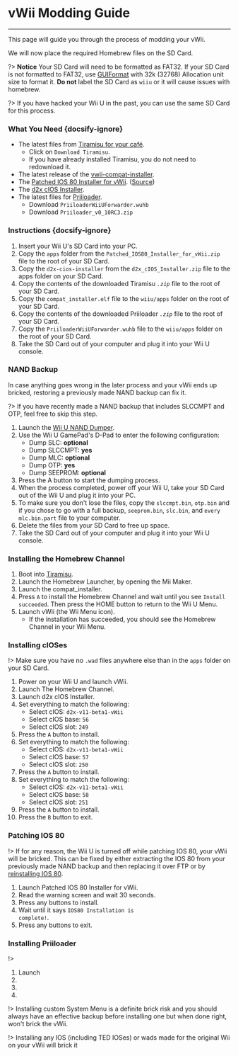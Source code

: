 # vWii Modding Guide
---
This page will guide you through the process of modding your vWii.

We will now place the required Homebrew files on the SD Card.

?> **Notice**
    Your SD Card will need to be formatted as FAT32. If your SD Card is not formatted to FAT32, use [GUIFormat](http://ridgecrop.co.uk/index.htm?guiformat.htm) with 32k (32768) Allocation unit size to format it. **Do not** label the SD Card as `wiiu` or it will cause issues with homebrew.
    
?> If you have hacked your Wii U in the past, you can use the same SD Card for this process.
    
    

### What You Need {docsify-ignore}

- The latest files from [Tiramisu for your café](https://tiramisu.foryour.cafe).
    - Click on `Download Tiramisu`.
    - If you have already installed Tiramisu, you do not need to redownload it.
- The latest release of the [vwii-compat-installer](https://github.com/TheLordScruffy/vwii-compat-installer/releases).
- The <a href="docs/files/Patched_IOS80_Installer_for_vWii.zip" download>Patched IOS 80 Installer for vWii</a>. ([Source](https://github.com/Lazr1026/Patched-IOS80-Installer-for-vWii))
- The <a href ="docs/files/d2x_cIOS_Installer.zip" download>d2x cIOS Installer</a>.
- The latest files for [Priiloader](https://github.com/DacoTaco/priiloader/releases/tag/0.10.0-RC3).
    - Download `PriiloaderWiiUForwarder.wuhb`
    - Download `Priiloader_v0_10RC3.zip`

### Instructions {docsify-ignore}

1. Insert your Wii U's SD Card into your PC.
1. Copy the `apps` folder from the <code>Patched_<wbr>IOS80_<wbr>Installer_<wbr>for_<wbr>vWii<wbr>.zip</code> file to the root of your SD Card.
1. Copy the `d2x-cios-installer` from the <code>d2x_<wbr>cIOS_<wbr>Installer<wbr>.zip</code> file to the apps folder on your SD Card.
1. Copy the contents of the downloaded Tiramisu *`.zip`* file to the root of your SD Card.
1. Copy the `compat_installer.elf` file to the `wiiu/apps` folder on the root of your SD Card.
1. Copy the contents of the downloaded Priiloader *`.zip`* file to the root of your SD Card.
1. Copy the `PriiloaderWiiUForwarder.wuhb` file to the `wiiu/apps` folder on the root of your SD Card.
1. Take the SD Card out of your computer and plug it into your Wii U console.

### NAND Backup

In case anything goes wrong in the later process and your vWii ends up bricked, restoring a previously made NAND backup can fix it.

?> If you have recently made a NAND backup that includes SLCCMPT and OTP, feel free to skip this step.

1. Launch the [Wii U NAND Dumper](vwii/browser-exploit).
1. Use the Wii U GamePad's D-Pad to enter the following configuration:
    - Dump SLC: **optional**
    - Dump SLCCMPT: **yes**
    - Dump MLC: **optional**
    - Dump OTP: **yes**
    - Dump SEEPROM: **optional**
1. Press the A button to start the dumping process.
1. When the process completed, power off your Wii U, take your SD Card out of the Wii U and plug it into your PC.
1. To make sure you don't lose the files, copy the `slccmpt.bin`, `otp.bin` and if you chose to go with a full backup, `seeprom.bin`, `slc.bin`, and `every mlc.bin.part` file to your computer.
1. Delete the files from your SD Card to free up space.
1. Take the SD Card out of your computer and plug it into your Wii U console.

### Installing the Homebrew Channel

1. Boot into [Tiramisu](vwii/browser-exploit).
1. Launch the Homebrew Launcher, by opening the Mii Maker.
1. Launch the compat_installer.
1. Press `A` to install the Homebrew Channel and wait until you see `Install succeeded`. Then press the HOME button to return to the Wii U Menu.
1. Launch vWii (the Wii Menu icon).
   - If the installation has succeeded, you should see the Homebrew Channel in your Wii Menu.

### Installing cIOSes

!> Make sure you have no `.wad` files anywhere else than in the `apps` folder on your SD Card.

1. Power on your Wii U and launch vWii.
1. Launch The Homebrew Channel.
1. Launch d2x cIOS Installer.
1. Set everything to match the following:
    - Select cIOS: `d2x-v11-beta1-vWii`
    - Select cIOS base: `56`
    - Select cIOS slot: `249`
1. Press the `A` button to install.
1. Set everything to match the following:
    - Select cIOS: `d2x-v11-beta1-vWii`
    - Select cIOS base: `57`
    - Select cIOS slot: `250`
1. Press the `A` button to install.
1. Set everything to match the following:
    - Select cIOS: `d2x-v11-beta1-vWii`
    - Select cIOS base: `58`
    - Select cIOS slot: `251`
1. Press the `A` button to install.
1. Press the `B` button to exit.

### Patching IOS 80

!> If for any reason, the Wii U is turned off while patching IOS 80, your vWii will be bricked. This can be fixed by either extracting the IOS 80 from your previously made NAND backup and then replacing it over FTP or by [reinstalling IOS 80](recover-vwii-ioses-channels).

1. Launch Patched IOS 80 Installer for vWii.
1. Read the warning screen and wait 30 seconds.
1. Press any buttons to install.
1. Wait until it says <code>IOS80 <wbr>Installation <wbr>is <wbr>complete!</code>.
1. Press any buttons to exit.

### Installing Priiloader

!> 

1. Launch 
1.
1.
1.

!> Installing custom System Menu is a definite brick risk and you should always have an effective backup before installing one but when done right, won't brick the vWii.

!> Installing any IOS (including TED IOSes) or wads made for the original Wii on your vWii will brick it
